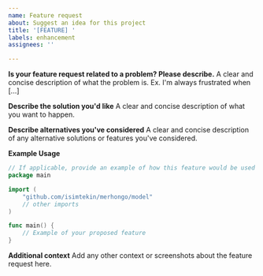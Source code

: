 ```yaml
---
name: Feature request
about: Suggest an idea for this project
title: '[FEATURE] '
labels: enhancement
assignees: ''

---
```


**Is your feature request related to a problem? Please describe.**
A clear and concise description of what the problem is. Ex. I'm always frustrated when [...]

**Describe the solution you'd like**
A clear and concise description of what you want to happen.

**Describe alternatives you've considered**
A clear and concise description of any alternative solutions or features you've considered.

**Example Usage**
```go
// If applicable, provide an example of how this feature would be used
package main

import (
    "github.com/isimtekin/merhongo/model"
    // other imports
)

func main() {
    // Example of your proposed feature
}
```

**Additional context**
Add any other context or screenshots about the feature request here.